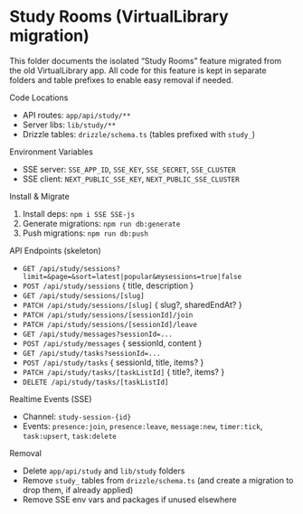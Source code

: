 Study Rooms (VirtualLibrary migration)
=====================================

This folder documents the isolated “Study Rooms” feature migrated from the old VirtualLibrary app. All code for this feature is kept in separate folders and table prefixes to enable easy removal if needed.

Code Locations
- API routes: `app/api/study/**`
- Server libs: `lib/study/**`
- Drizzle tables: `drizzle/schema.ts` (tables prefixed with `study_`)

Environment Variables
- SSE server: `SSE_APP_ID`, `SSE_KEY`, `SSE_SECRET`, `SSE_CLUSTER`
- SSE client: `NEXT_PUBLIC_SSE_KEY`, `NEXT_PUBLIC_SSE_CLUSTER`

Install & Migrate
1) Install deps: `npm i SSE SSE-js`
2) Generate migrations: `npm run db:generate`
3) Push migrations: `npm run db:push`

API Endpoints (skeleton)
- `GET /api/study/sessions?limit=&page=&sort=latest|popular&mysessions=true|false`
- `POST /api/study/sessions` { title, description }
- `GET /api/study/sessions/[slug]`
- `PATCH /api/study/sessions/[slug]` { slug?, sharedEndAt? }
- `PATCH /api/study/sessions/[sessionId]/join`
- `PATCH /api/study/sessions/[sessionId]/leave`
- `GET /api/study/messages?sessionId=...`
- `POST /api/study/messages` { sessionId, content }
- `GET /api/study/tasks?sessionId=...`
- `POST /api/study/tasks` { sessionId, title, items? }
- `PATCH /api/study/tasks/[taskListId]` { title?, items? }
- `DELETE /api/study/tasks/[taskListId]`

Realtime Events (SSE)
- Channel: `study-session-{id}`
- Events: `presence:join`, `presence:leave`, `message:new`, `timer:tick`, `task:upsert`, `task:delete`

Removal
- Delete `app/api/study` and `lib/study` folders
- Remove `study_` tables from `drizzle/schema.ts` (and create a migration to drop them, if already applied)
- Remove SSE env vars and packages if unused elsewhere

